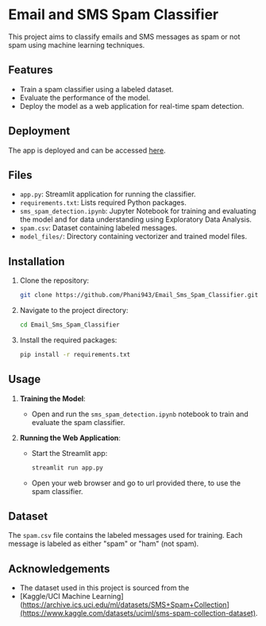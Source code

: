 # Email and SMS Spam Classifier

This project aims to classify emails and SMS messages as spam or not spam using machine learning techniques.

## Features

- Train a spam classifier using a labeled dataset.
- Evaluate the performance of the model.
- Deploy the model as a web application for real-time spam detection.

## Deployment

The app is deployed and can be accessed [here](https://sms-spam-classifier-by-phani.streamlit.app/).


## Files

- `app.py`: Streamlit application for running the classifier.
- `requirements.txt`: Lists required Python packages.
- `sms_spam_detection.ipynb`: Jupyter Notebook for training and evaluating the model and for data understanding using Exploratory Data Analysis.
- `spam.csv`: Dataset containing labeled messages.
- `model_files/`: Directory containing vectorizer and trained model files.

## Installation

1. Clone the repository:
    ```sh
    git clone https://github.com/Phani943/Email_Sms_Spam_Classifier.git
    ```
2. Navigate to the project directory:
    ```sh
    cd Email_Sms_Spam_Classifier
    ```
3. Install the required packages:
    ```sh
    pip install -r requirements.txt
    ```

## Usage

1. **Training the Model**:
    - Open and run the `sms_spam_detection.ipynb` notebook to train and evaluate the spam classifier.

2. **Running the Web Application**:
    - Start the Streamlit app:
        ```sh
        streamlit run app.py
        ```
    - Open your web browser and go to url provided there, to use the spam classifier.

## Dataset

The `spam.csv` file contains the labeled messages used for training. Each message is labeled as either "spam" or "ham" (not spam).

## Acknowledgements

- The dataset used in this project is sourced from the
- [Kaggle/UCI Machine Learning](https://archive.ics.uci.edu/ml/datasets/SMS+Spam+Collection](https://www.kaggle.com/datasets/uciml/sms-spam-collection-dataset).
